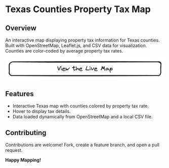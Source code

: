 # Texas Counties Property Tax Map

## Overview

An interactive map displaying property tax information for Texas counties. Built with OpenStreetMap, Leaflet.js, and CSV data for visualization. Counties are color-coded by average property tax rates.

[![View the Live Map](button.excalidraw.png)](https://elias-ik.github.io/texas-interactive-poperty-tax-map/)

## Features

- Interactive Texas map with counties colored by property tax rate.
- Hover to display tax details.
- Data loaded dynamically from OpenStreetMap and a local CSV file.

## Contributing

Contributions are welcome! Fork, create a feature branch, and open a pull request.


**Happy Mapping!**
